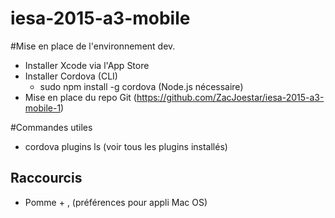 # iesa-2015-a3-mobile

#Mise en place de l'environnement dev.

- Installer Xcode via l'App Store
- Installer Cordova (CLI)
	- sudo npm install -g cordova (Node.js nécessaire)
- Mise en place du repo Git (https://github.com/ZacJoestar/iesa-2015-a3-mobile-1)

#Commandes utiles
- cordova plugins ls (voir tous les plugins installés)

## Raccourcis
- Pomme + , (préférences pour appli Mac OS)

